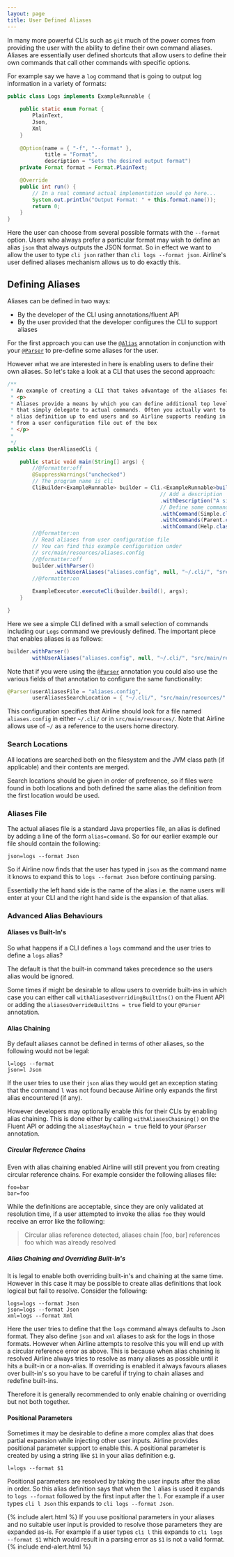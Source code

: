 ```yaml
---
layout: page
title: User Defined Aliases
---
```


In many more powerful CLIs such as `git` much of the power comes from providing the user with the ability to define their own command aliases.  Aliases are essentially user defined shortcuts that allow users to define their own commands that call other commands with specific options.

For example say we have a `log` command that is going to output log information in a variety of formats:

```java
public class Logs implements ExampleRunnable {
    
    public static enum Format {
        PlainText,
        Json,
        Xml
    }
    
    @Option(name = { "-f", "--format" }, 
            title = "Format", 
            description = "Sets the desired output format")
    private Format format = Format.PlainText;

    @Override
    public int run() {
        // In a real command actual implementation would go here...
        System.out.println("Output Format: " + this.format.name());
        return 0;
    }
}
```

Here the user can choose from several possible formats with the `--format` option.  Users who always prefer a particular format may wish to define an alias `json` that always outputs the JSON format.  So in effect we want to allow the user to type  `cli json` rather than `cli logs --format json`.  Airline's user defined aliases mechanism allows us to do exactly this.

## Defining Aliases

Aliases can be defined in two ways:

- By the developer of the CLI using annotations/fluent API
- By the user provided that the developer configures the CLI to support aliases

For the first approach you can use the [`@Alias`](../annotations/alias.html) annotation in conjunction with your [`@Parser`](../annotations/parser.html) to pre-define some aliases for the user.

However what we are interested in here is enabling users to define their own aliases.  So let's take a look at a CLI that uses the second approach:

```java
/**
 * An example of creating a CLI that takes advantage of the aliases feature.
 * <p>
 * Aliases provide a means by which you can define additional top level commands
 * that simply delegate to actual commands. Often you actually want to leave
 * alias definition up to end users and so Airline supports reading in aliases
 * from a user configuration file out of the box
 * </p>
 *
 */
public class UserAliasedCli {

    public static void main(String[] args) {
        //@formatter:off
        @SuppressWarnings("unchecked")
        // The program name is cli
        CliBuilder<ExampleRunnable> builder = Cli.<ExampleRunnable>builder("cli")
                                                 // Add a description
                                                 .withDescription("A simple CLI with several commands available")
                                                 // Define some commands
                                                 .withCommand(Simple.class)
                                                 .withCommands(Parent.class, Child.class, GoodGrandchild.class, Logs.class)
                                                 .withCommand(Help.class);
        //@formatter:on
        // Read aliases from user configuration file
        // You can find this example configuration under
        // src/main/resources/aliases.config
        //@formatter:off
        builder.withParser()
               .withUserAliases("aliases.config", null, "~/.cli/", "src/main/resources/");
        //@formatter:on

        ExampleExecutor.executeCli(builder.build(), args);
    }

}
```

Here we see a simple CLI defined with a small selection of commands including our `Logs` command we previously defined.  The important piece that enables aliases is as follows:

```java
builder.withParser()
        withUserAliases("aliases.config", null, "~/.cli/", "src/main/resources/");
```

Note that if you were using the [`@Parser`](../annotations/parser.html) annotation you could also use the various fields of that annotation to configure the same functionality:

```java
@Parser(userAliasesFile = "aliases.config", 
        userAliasesSearchLocation = { "~/.cli/", "src/main/resources/" })
```

This configuration specifies that Airline should look for a file named `aliases.config` in either `~/.cli/` or in `src/main/resources/`.  Note that Airline allows use of `~/` as a reference to the users home directory.

### Search Locations

All locations are searched both on the filesystem and the JVM class path (if applicable) and their contents are merged.  

Search locations should be given in order of preference, so if files were found in both locations and both defined the same alias the definition from the first location would be used.

### Aliases File

The actual aliases file is a standard Java properties file, an alias is defined by adding a line of the form `alias=command`.  So for our earlier example our file should contain the following:

```
json=logs --format Json
```

So if Airline now finds that the user has typed in `json` as the command name it knows to expand this to `logs --format Json` before continuing parsing.

Essentially the left hand side is the name of the alias i.e. the name users will enter at your CLI and the right hand side is the expansion of that alias.

### Advanced Alias Behaviours

#### Aliases vs Built-In's

So what happens if a CLI defines a `logs` command and the user tries to define a `logs` alias?

The default is that the built-in command takes precedence so the users alias would be ignored.

Some times if might be desirable to allow users to override built-ins in which case you can either call `withAliasesOverridingBuiltIns()` on the Fluent API or adding the `aliasesOverrideBuiltIns = true` field to your `@Parser` annotation.

#### Alias Chaining

By default aliases cannot be defined in terms of other aliases, so the following would not be legal:

```
l=logs --format
json=l Json
```
If the user tries to use their `json` alias they would get an exception stating that the command `l` was not found because Airline only expands the first alias encountered (if any).

However developers may optionally enable this for their CLIs by enabling alias chaining.  This is done either by calling `withAliasesChaining()` on the Fluent API or adding the `aliasesMayChain = true` field to your `@Parser` annotation.

##### Circular Reference Chains

Even with alias chaining enabled Airline will still prevent you from creating circular reference chains.  For example consider the following aliases file:

```
foo=bar
bar=foo
```
While the definitions are acceptable, since they are only validated at resolution time, if a user attempted to invoke the alias `foo` they would receive an error like the following:

> Circular alias reference detected, aliases chain [foo, bar] references foo which was already resolved

##### Alias Chaining and Overriding Built-In's

It is legal to enable both overriding built-in's and chaining at the same time.  However in this case it may be possible to create alias definitions that look logical but fail to resolve.  Consider the following:

```
logs=logs --format Json
json=logs --format Json
xml=logs --format Xml
```

Here the user tries to define that the `logs` command always defaults to Json format.  They also define `json` and `xml` aliases to ask for the logs in those formats.  However when Airline attempts to resolve this you will end up with a circular reference error as above.  This is because when alias chaining is resolved Airline always tries to resolve as many aliases as possible until it hits a built-in or a non-alias.  If overriding is enabled it always favours aliases over built-in's so you have to be careful if trying to chain aliases and redefine built-ins.

Therefore it is generally recommended to only enable chaining or overriding but not both together.

#### Positional Parameters

Sometimes it may be desirable to define a more complex alias that does partial expansion while injecting other user inputs.  Airline provides positional parameter support to enable this.  A positional parameter is created by using a string like `$1` in your alias definition e.g.

```
l=logs --format $1
```
Positional parameters are resolved by taking the user inputs after the alias in order.  So this alias definition says that when the `l` alias is used it expands to `logs --format` followed by the first input after the `l`.  For example if a user types `cli l Json` this expands to `cli logs --format Json`.

{% include alert.html %}
If you use positional parameters in your aliases and no suitable user input is provided to resolve those parameters they are expanded as-is.  For example if a user types `cli l` this expands to `cli logs --format $1` which would result in a parsing error as `$1` is not a valid format.
{% include end-alert.html %}